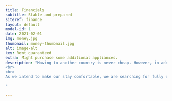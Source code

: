 ```yaml
---
title: Financials
subtitle: Stable and prepared
siteref: finance
layout: default
modal-id: 1
date: 2021-02-01
img: money.jpg
thumbnail: money-thumbnail.jpg
alt: image-alt
key: Rent guaranteed
extra: Might purchase some additional appliances.
description: "Moving to another country is never cheap. However, in addition to stable jobs, we have been saving enough money to be abble to support our stay for more than a year, even if our income sources were to vanish for some reason. 
<br> 
<br>
As we intend to make our stay comfortable, we are searching for fully equipped and furnished apartment. However, as it is highly unlikely that all the appliances and widgets we are accustomed to using and did not bring along, we might buy new one here. And, as we already have such gimmicks at home, we will probably leave all extra weight when leaving. If landlord wishes to keep them, of course.

"

---
```

